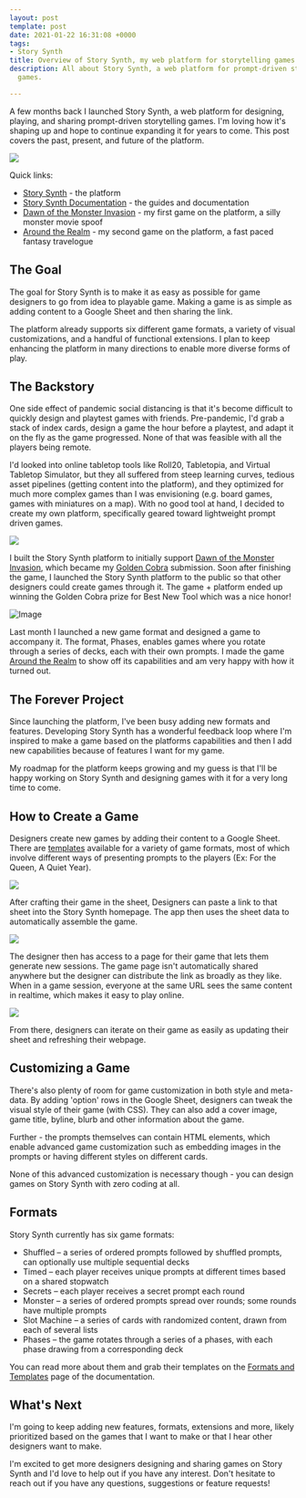 ```yaml
---
layout: post
template: post
date: 2021-01-22 16:31:08 +0000
tags:
- Story Synth
title: Overview of Story Synth, my web platform for storytelling games
description: All about Story Synth, a web platform for prompt-driven storytelling
  games.

---
```

A few months back I launched Story Synth, a web platform for designing, playing, and sharing prompt-driven storytelling games. I'm loving how it's shaping up and hope to continue expanding it for years to come. This post covers the past, present, and future of the platform.

![](/images/screen-shot-2021-01-22-at-8-58-21-am.png)

Quick links:

* [Story Synth](https://storysynth.org "Story Synth") - the platform
* [Story Synth Documentation](https://storysynth.org "https://storysynth.org") - the guides and documentation
* [Dawn of the Monster Invasion](https://storysynth.org) - my first game on the platform, a silly monster movie spoof
* [Around the Realm](https://storysynth.org/#/Games/Around-The-Realm/) - my second game on the platform, a fast paced fantasy travelogue

## The Goal

The goal for Story Synth is to make it as easy as possible for game designers to go from idea to playable game. Making a game is as simple as adding content to a Google Sheet and then sharing the link.

The platform already supports six different game formats, a variety of visual customizations, and a handful of functional extensions. I plan to keep enhancing the platform in many directions to enable more diverse forms of play.

## The Backstory

One side effect of pandemic social distancing is that it's become difficult to quickly design and playtest games with friends. Pre-pandemic, I'd grab a stack of index cards, design a game the hour before a playtest, and adapt it on the fly as the game progressed. None of that was feasible with all the players being remote.

I'd looked into online tabletop tools like Roll20, Tabletopia, and Virtual Tabletop Simulator, but they all suffered from steep learning curves, tedious asset pipelines (getting content into the platform), and they optimized for much more complex games than I was envisioning (e.g. board games, games with miniatures on a map). With no good tool at hand, I decided to create my own platform, specifically geared toward lightweight prompt driven games.

![](/images/screen-shot-2021-01-22-at-8-56-54-am.png)

I built the Story Synth platform to initially support [Dawn of the Monster Invasion](https://storysynth.org), which became my [Golden Cobra](http://goldencobra.org/) submission. Soon after finishing the game, I launched the Story Synth platform to the public so that other designers could create games through it. The game + platform ended up winning the Golden Cobra prize for Best New Tool which was a nice honor!

![Image](https://pbs.twimg.com/media/Epn0UQ4VgAAcdSZ?format=jpg&name=medium)

Last month I launched a new game format and designed a game to accompany it. The format, Phases, enables games where you rotate through a series of decks, each with their own prompts. I made the game [Around the Realm](https://storysynth.org/#/Games/Around-The-Realm/) to show off its capabilities and am very happy with how it turned out.

## The Forever Project

Since launching the platform, I've been busy adding new formats and features. Developing Story Synth has a wonderful feedback loop where I'm inspired to make a game based on the platforms capabilities and then I add new capabilities because of features I want for my game.

My roadmap for the platform keeps growing and my guess is that I'll be happy working on Story Synth and designing games with it for a very long time to come.

## How to Create a Game

Designers create new games by adding their content to a Google Sheet. There are [templates](https://docs.storysynth.org/guide/formats.html) available for a variety of game formats, most of which involve different ways of presenting prompts to the players (Ex: For the Queen, A Quiet Year).

![](/images/screen-shot-2021-01-22-at-9-09-09-am.png)

After crafting their game in the sheet, Designers can paste a link to that sheet into the Story Synth homepage. The app then uses the sheet data to automatically assemble the game.

![](/images/screen-shot-2021-01-22-at-9-10-41-am.png)

The designer then has access to a page for their game that lets them generate new sessions. The game page isn't automatically shared anywhere but the designer can distribute the link as broadly as they like. When in a game session, everyone at the same URL sees the same content in realtime, which makes it easy to play online.

![](/images/screen-shot-2021-01-22-at-9-11-33-am.png)

From there, designers can iterate on their game as easily as updating their sheet and refreshing their webpage.

## Customizing a Game

There's also plenty of room for game customization in both style and meta-data. By adding 'option' rows in the Google Sheet, designers can tweak the visual style of their game (with CSS). They can also add a cover image, game title, byline, blurb and other information about the game.

Further - the prompts themselves can contain HTML elements, which enable advanced game customization such as embedding images in the prompts or having different styles on different cards.

None of this advanced customization is necessary though - you can design games on Story Synth with zero coding at all.

## Formats

Story Synth currently has six game formats:

* Shuffled – a series of ordered prompts followed by shuffled prompts, can optionally use multiple sequential decks
* Timed – each player receives unique prompts at different times based on a shared stopwatch
* Secrets – each player receives a secret prompt each round
* Monster – a series of ordered prompts spread over rounds; some rounds have multiple prompts
* Slot Machine – a series of cards with randomized content, drawn from each of several lists
* Phases – the game rotates through a series of a phases, with each phase drawing from a corresponding deck

You can read more about them and grab their templates on the [Formats and Templates](https://docs.storysynth.org/guide/#available-formats-and-templates) page of the documentation.

## What's Next

I'm going to keep adding new features, formats, extensions and more, likely prioritized based on the games that I want to make or that I hear other designers want to make.

I'm excited to get more designers designing and sharing games on Story Synth and I'd love to help out if you have any interest. Don't hesitate to reach out if you have any questions, suggestions or feature requests!
